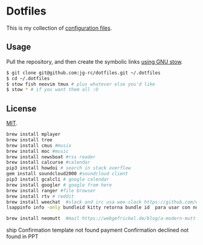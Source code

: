 Dotfiles
========

This is my collection of [configuration files](http://dotfiles.github.io/).

Usage
-----

Pull the repository, and then create the symbolic links [using GNU
stow](https://www.gnu.org/software/stow/).

```bash
$ git clone git@github.com:jg-rc/dotfiles.git ~/.dotfiles
$ cd ~/.dotfiles
$ stow fish neovim tmux # plus whatever else you'd like
$ stow * # if you want them all :O 
```

License
-------

[MIT](http://opensource.org/licenses/MIT).

```sh 
brew install mplayer
brew install tree
brew install cmus #musix
brew install moc #music
brew install newsboat #rss reader
brew install calcurse #calendar
pip3 install howdoi # search in stack overflow
gem install soundcloud2000 #soundcloud client
pip3 install gcalcli # google calendar
brew install googler # google from here
brew install ranger #file browser
brew install rtv # reddit
brew install weechat  #slack and irc usa wee-slack https://github.com/wee-slack/wee-slack 
lsappinfo info -only bundleid kitty retorna bundle id  para usar con notification_Center 

brew install neomutt  #mail https://webgefrickel.de/blog/a-modern-mutt-setup
```
ship Confirmation template not found
payment Confirmation declined not found in PPT
